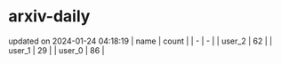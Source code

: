 # arxiv-daily
updated on 2024-01-24 04:18:19
| name | count |
| - | - |
| user_2 | 62 |
| user_1 | 29 |
| user_0 | 86 |
